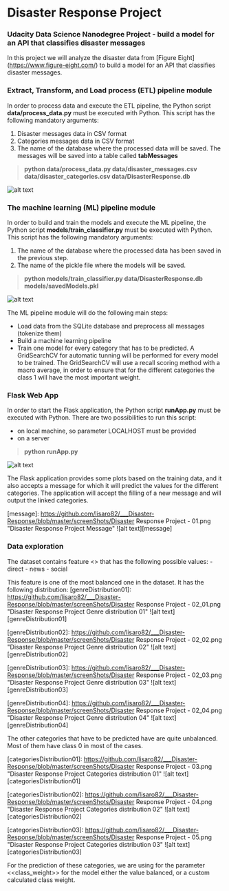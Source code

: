 # Disaster Response Project
### Udacity Data Science Nanodegree Project - build a model for an API that classifies disaster messages

In this project we will analyze the disaster data from [Figure Eight] (https://www.figure-eight.com/) to build a model for an API that classifies disaster messages.

### Extract, Transform, and Load process (ETL) pipeline module
In order to process data and execute the ETL pipeline, the Python script **data/process_data.py** must be executed with Python. This script has the following mandatory arguments:
   1. Disaster messages data in CSV format
   2. Categories messages data in CSV format
   3. The name of the database where the processed data will be saved. The messages will be saved into a table called **tabMessages**

> **python data/process_data.py data/disaster_messages.csv data/disaster_categories.csv data/DisasterResponse.db**

[exampleETL]: https://github.com/lisaro82/___Disaster-Response/blob/master/screenShots/Execute_ETL_Pipeline.png "Example ETL execution"
![alt text][exampleETL]

### The machine learning (ML) pipeline module
In order to build and train the models and execute the ML pipeline, the Python script **models/train_classifier.py** must be executed with Python. This script has the following mandatory arguments:
   1. The name of the database where the processed data has been saved in the previous step.
   2. The name of the pickle file where the models will be saved.
   
> **python models/train_classifier.py data/DisasterResponse.db models/savedModels.pkl**

[exampleML]: https://github.com/lisaro82/___Disaster-Response/blob/master/screenShots/Execute_ML_Pipeline.png "Example ML execution"
![alt text][exampleML]

The ML pipeline module will do the following main steps:
   - Load data from the SQLite database and preprocess all messages (tokenize them)
   - Build a machine learning pipeline
   - Train one model for every category that has to be predicted. A GridSearchCV for automatic tunning will be performed for every model to be trained. The GridSearchCV will use a recall scoring method with a macro average, in order to ensure that for the different categories the class 1 will have the most important weight.
   
### Flask Web App
In order to start the Flask application, the Python script **runApp.py** must be executed with Python. There are two possibilities to run this script:
   - on local machine, so parameter LOCALHOST must be provided
   - on a server
   
> **python runApp.py**

[exampleApp]: https://github.com/lisaro82/___Disaster-Response/blob/master/screenShots/Execute_Flask_Application.png "Example Flask Application execution"
![alt text][exampleApp]

The Flask application provides some plots based on the training data, and it also accepts a message for which it will predict the values for the different categories.
The application will accept the filling of a new message and will output the linked categories.

[message]: https://github.com/lisaro82/___Disaster-Response/blob/master/screenShots/Disaster Response Project - 01.png "Disaster Response Project Message"
![alt text][message]
   
### Data exploration
The dataset contains feature <<genre>> that has the following possible values:
    - direct
    - news
    - social

This feature is one of the most balanced one in the dataset. It has the following distribution:
[genreDistribution01]: https://github.com/lisaro82/___Disaster-Response/blob/master/screenShots/Disaster Response Project - 02_01.png "Disaster Response Project Genre distribution 01"
![alt text][genreDistribution01]

[genreDistribution02]: https://github.com/lisaro82/___Disaster-Response/blob/master/screenShots/Disaster Response Project - 02_02.png "Disaster Response Project Genre distribution 02"
![alt text][genreDistribution02]

[genreDistribution03]: https://github.com/lisaro82/___Disaster-Response/blob/master/screenShots/Disaster Response Project - 02_03.png "Disaster Response Project Genre distribution 03"
![alt text][genreDistribution03]

[genreDistribution04]: https://github.com/lisaro82/___Disaster-Response/blob/master/screenShots/Disaster Response Project - 02_04.png "Disaster Response Project Genre distribution 04"
![alt text][genreDistribution04]

The other categories that have to be predicted have are quite unbalanced. Most of them have class 0 in most of the cases.

[categoriesDistribution01]: https://github.com/lisaro82/___Disaster-Response/blob/master/screenShots/Disaster Response Project - 03.png "Disaster Response Project Categories distribution 01"
![alt text][categoriesDistribution01]

[categoriesDistribution02]: https://github.com/lisaro82/___Disaster-Response/blob/master/screenShots/Disaster Response Project - 04.png "Disaster Response Project Categories distribution 02"
![alt text][categoriesDistribution02]

[categoriesDistribution03]: https://github.com/lisaro82/___Disaster-Response/blob/master/screenShots/Disaster Response Project - 05.png "Disaster Response Project Categories distribution 03"
![alt text][categoriesDistribution03]

For the prediction of these categories, we are using for the parameter <<class_weight>> for the model either the value balanced, or a custom calculated class weight.